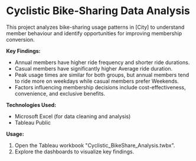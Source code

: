 # Cyclistic Bike-Sharing Data Analysis

This project analyzes bike-sharing usage patterns in [City] to understand member behaviour and identify opportunities for improving membership conversion.


**Key Findings:**

* Annual members have higher ride frequency and shorter ride durations.
* Casual members have significantly higher Average ride duration.
* Peak usage times are similar for both groups, but annual members tend to ride more on weekdays while casual members prefer Weekends.
* Factors influencing membership decisions include cost-effectiveness, convenience, and exclusive benefits.

  
**Technologies Used:**

* Microsoft Excel (for data cleaning and analysis)
* Tableau Public


**Usage:**

1. Open the Tableau workbook "Cyclistic_BikeShare_Analysis.twbx".
2. Explore the dashboards to visualize key findings.
